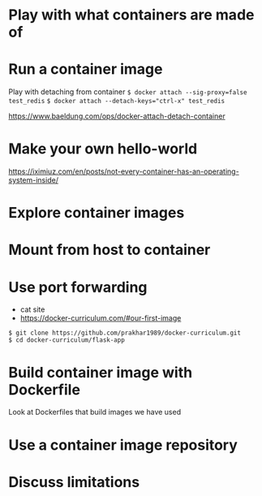# Play with what containers are made of

# Run a container image

Play with detaching from container
`$ docker attach --sig-proxy=false test_redis`
`$ docker attach --detach-keys="ctrl-x" test_redis`

https://www.baeldung.com/ops/docker-attach-detach-container

# Make your own hello-world

https://iximiuz.com/en/posts/not-every-container-has-an-operating-system-inside/ 

# Explore container images

# Mount from host to container

# Use port forwarding

- cat site
- https://docker-curriculum.com/#our-first-image
```
$ git clone https://github.com/prakhar1989/docker-curriculum.git
$ cd docker-curriculum/flask-app
```
# Build container image with Dockerfile

Look at Dockerfiles that build images we have used

# Use a container image repository

# Discuss limitations